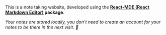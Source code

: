 This is a note taking website, developed using the <b><a href="https://github.com/andrerpena/react-mde">React-MDE (React Markdown Editor)</a> package</b>.


<i>Your notes are stored locally, you don't need to create an account for your notes to be there in the next visit. 🥰</i> 
